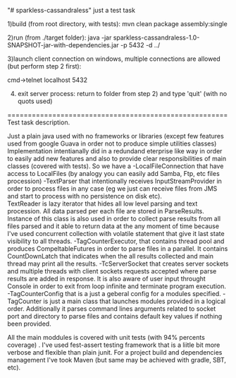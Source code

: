 "# sparkless-cassandraless" 
just a test task

1)build (from root directory, with tests):
mvn clean package assembly:single

2)run (from ./target folder):
java -jar sparkless-cassandraless-1.0-SNAPSHOT-jar-with-dependencies.jar -p 5432 -d ../

3)launch client connection on windows, multiple connections are allowed
(but perform step 2 first):

cmd->telnet localhost 5432


4) exit server process:
return to folder from step 2) and type 'quit' (with no quots used)

======================================================
Test  task description.

Just a plain java used with no frameworks or libraries 
(except few features used from google Guava in order not to produce simple utilities classes) 
Implementation intentianally did in a redundand eterprise like way in order to easily 
add new features  and also to  provide clear responsibilities of main classes (covered with tests). 
So we have a 
-LocalFileConnection that have access to LocalFiles 
(by analogy you can easily add Samba, Ftp, etc files procession)
-TextParser that intentionally receives InputStreamProvider in order to process files in any case 
(eg we just can receive files from JMS and start to process with no persistence on disk etc).  
TextReader is lazy iterator that hides all low level parsing and text procession. 
All data parsed per each file are stored in ParseResults. Instance of this class is also used 
in order to collect parse results from all files parsed and it able to return data at the 
any moment of time because I've used concurrent collection with volatile statement 
that give it last state visibility to all threads.
-TagCounterExecutor, that contains thread pool and produces CompeltableFutures 
in order to parse files in a parallel. It contains CountDownLatch that indicates when 
the all results collected and main thread may print all the results. 
-TcServerSocket that creates server sockets and multiple threads with client sockets 
requests accepted where parse results are added in response. It is also aware of user input 
throught Console in order to exit from loop infinite and terminate program execution.
-TagCounterConfig that is a just a geberal config for a modules specified.
-TagCounter is just a main class that launches modules provided in a logical order. 
Additionally it parses command lines arguments related to socket port and directory 
to parse files and contains default key values if nothing been provided.

All the main moddules is covered with unit tests (with 94% percents coverage) . 
I've used fest-assert testing framework that is a liitle bit more verbose and flexible 
than plain junit.
For a project build and dependencies management I've took Maven 
(but same may be achieved with gradle, SBT, etc).






